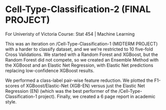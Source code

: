 # Cell-Type-Classification-2 (FINAL PROJECT)
For Univeristy of Victoria Course: Stat 454 | Machine Learning 

This was an iteration on /Cell-Type-Classification-1 (MIDTERM PROJECT) with a harder to classify dataset, and we we're restricted to 10 five-fold Cross Validations. We started with a Random Forest and XGBoost, but the Random Forest did not compete, so we created an Ensemble Method with the XGBoost and an Elastic Net Regression, with Elastic Net predictions replacing low-confidence XGBoost results. 

We performed a class-label pair-wise feature reduction. We plotted the F1-scores of XGBoost/Elastic-Net (XGB-EN) versus just the Elastic Net Regression (EN) (which was the best performer of the /Cell-Type-Classification-1 project). Finally, we created a 6 page report in academic style. 
